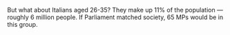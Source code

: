 But what about Italians aged 26-35? They make up 11% of the population — roughly 6 million people. If Parliament matched society, 65 MPs would be in this group.